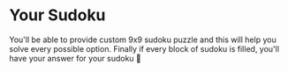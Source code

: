 # Your Sudoku

You'll be able to provide custom 9x9 sudoku puzzle and this will help you solve every possible option.
Finally if every block of sudoku is filled, you'll have your answer for your sudoku 🎉
